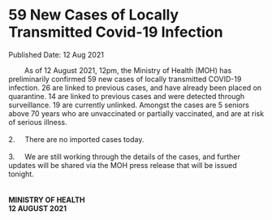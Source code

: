 <html>
    <meta http-equiv="Content-Type" content="text/html; charset=utf-8"/>
    <meta charset="utf-8"/>
    <title>59 New Cases of Locally Transmitted  Covid-19 Infection</title>
    <body><h1>59 New Cases of Locally Transmitted  Covid-19 Infection</h1>
    <p>Published Date: 12 Aug 2021</p> &nbsp; &nbsp; &nbsp; &nbsp; As of 12 August 2021, 12pm, the Ministry of Health (MOH) has preliminarily confirmed 59 new cases of locally transmitted COVID-19 infection. 26 are linked to previous cases, and have already been placed on quarantine. 14 are linked to previous cases and were detected through surveillance. 19 are currently unlinked. Amongst the cases are 5 seniors above 70 years who are unvaccinated or partially vaccinated, and are at risk of serious illness.<br><br>2.&nbsp; &nbsp; &nbsp;There are no imported cases today.&nbsp;<br><br>3.&nbsp; &nbsp; &nbsp;We are still working through the details of the cases, and further updates will be shared via the MOH press release that will be issued tonight.&nbsp;<br><br><br><strong>MINISTRY OF HEALTH<br>12 AUGUST 2021</strong><br><div><br></div></body>
</html>